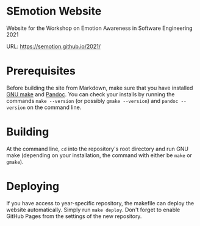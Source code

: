 # SEmotion Website

Website for the Workshop on Emotion Awareness in Software Engineering 2021

URL: https://semotion.github.io/2021/

# Prerequisites

Before building the site from Markdown, make sure that you have installed
[GNU make](https://www.gnu.org/software/make/) and
[Pandoc](http://pandoc.org/installing.html).  You can check your installs by
running the commands `make --version` (or possibly `gmake --version`) and
`pandoc --version` on the command line.

# Building

At the command line, `cd` into the repository's root directory and run GNU make
(depending on your installation, the command with either be `make` or `gmake`).

# Deploying

If you have access to year-specific repository, the makefile can deploy the
website automatically.  Simply run `make deploy`.
Don't forget to enable GitHub Pages from the settings of the new repository. 
